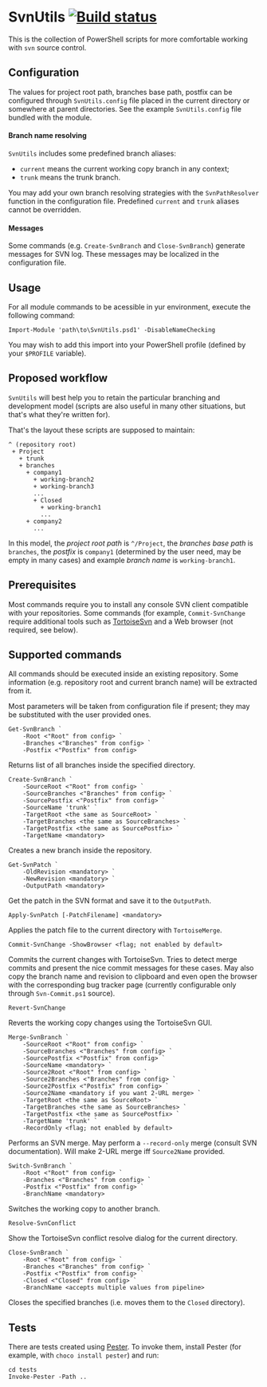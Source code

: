 SvnUtils [![Build status](https://ci.appveyor.com/api/projects/status/p349091qxfxsmde1/branch/develop?svg=true)](https://ci.appveyor.com/project/ForNeVeR/svnutils/branch/develop)
========

This is the collection of PowerShell scripts for more comfortable
working with `svn` source control.

Configuration
-------------

The values for project root path, branches base path, postfix can be
configured through `SvnUtils.config` file placed in the current
directory or somewhere at parent directories. See the example
`SvnUtils.config` file bundled with the module.

#### Branch name resolving

`SvnUtils` includes some predefined branch aliases:

* `current` means the current working copy branch in any context;
* `trunk` means the trunk branch.

You may add your own branch resolving strategies with the
`SvnPathResolver` function in the configuration file. Predefined
`current` and `trunk` aliases cannot be overridden.

#### Messages

Some commands (e.g. `Create-SvnBranch` and `Close-SvnBranch`) generate
messages for SVN log. These messages may be localized in the
configuration file.

Usage
-----

For all module commands to be acessible in yur environment, execute
the following command:

    Import-Module 'path\to\SvnUtils.psd1' -DisableNameChecking

You may wish to add this import into your PowerShell profile (defined
by your `$PROFILE` variable).

Proposed workflow
-----------------

`SvnUtils` will best help you to retain the particular branching and
development model (scripts are also useful in many other situations,
but that's what they're written for).

That's the layout these scripts are supposed to maintain:

    ^ (repository root)
     + Project
       + trunk
       + branches
         + company1
           + working-branch2
           + working-branch3
           ...
           + Closed
             + working-branch1
             ...
         + company2
           ...

In this model, the *project root path* is `^/Project`, the *branches
base path* is `branches`, the *postfix* is `company1` (determined by
the user need, may be empty in many cases) and example *branch name*
is `working-branch1`.

Prerequisites
-------------

Most commands require you to install any console SVN client compatible
with your repositories. Some commands (for example, `Commit-SvnChange`
require additional tools such as
[TortoiseSvn](http://tortoisesvn.net/) and a Web browser (not
required, see below).

Supported commands
------------------

All commands should be executed inside an existing repository. Some
information (e.g. repository root and current branch name) will be
extracted from it.

Most parameters will be taken from configuration file if present; they
may be substituted with the user provided ones.

    Get-SvnBranch `
        -Root <"Root" from config> `
        -Branches <"Branches" from config> `
        -Postfix <"Postfix" from config>

Returns list of all branches inside the specified directory.

    Create-SvnBranch `
        -SourceRoot <"Root" from config> `
        -SourceBranches <"Branches" from config> `
        -SourcePostfix <"Postfix" from config> `
        -SourceName 'trunk' `
        -TargetRoot <the same as SourceRoot> `
        -TargetBranches <the same as SourceBranches> `
        -TargetPostfix <the same as SourcePostfix> `
        -TargetName <mandatory>

Creates a new branch inside the repository.

    Get-SvnPatch `
        -OldRevision <mandatory> `
        -NewRevision <mandatory> `
        -OutputPath <mandatory>

Get the patch in the SVN format and save it to the `OutputPath`.

    Apply-SvnPatch [-PatchFilename] <mandatory>

Applies the patch file to the current directory with `TortoiseMerge`.

    Commit-SvnChange -ShowBrowser <flag; not enabled by default>

Commits the current changes with TortoiseSvn. Tries to detect merge
commits and present the nice commit messages for these cases. May also
copy the branch name and revision to clipboard and even open the
browser with the corresponding bug tracker page (currently
configurable only through `Svn-Commit.ps1` source).

    Revert-SvnChange

Reverts the working copy changes using the TortoiseSvn GUI.

    Merge-SvnBranch `
        -SourceRoot <"Root" from config> `
        -SourceBranches <"Branches" from config> `
        -SourcePostfix <"Postfix" from config> `
        -SourceName <mandatory> `
        -Source2Root <"Root" from config> `
        -Source2Branches <"Branches" from config> `
        -Source2Postfix <"Postfix" from config> `
        -Source2Name <mandatory if you want 2-URL merge> `
        -TargetRoot <the same as SourceRoot> `
        -TargetBranches <the same as SourceBranches> `
        -TargetPostfix <the same as SourcePostfix> `
        -TargetName 'trunk' `
        -RecordOnly <flag; not enabled by default>

Performs an SVN merge. May perform a `--record-only` merge (consult SVN
documentation). Will make 2-URL merge iff `Source2Name` provided.

    Switch-SvnBranch `
        -Root <"Root" from config> `
        -Branches <"Branches" from config> `
        -Postfix <"Postfix" from config> `
        -BranchName <mandatory>

Switches the working copy to another branch.

    Resolve-SvnConflict

Show the TortoiseSvn conflict resolve dialog for the current
directory.

    Close-SvnBranch `
        -Root <"Root" from config> `
        -Branches <"Branches" from config> `
        -Postfix <"Postfix" from config> `
        -Closed <"Closed" from config> `
        -BranchName <accepts multiple values from pipeline>

Closes the specified branches (i.e. moves them to the `Closed`
directory).

Tests
-----
There are tests created using [Pester](https://github.com/pester/Pester/). To invoke them, install Pester (for example,
with `choco install pester`) and run:

    cd tests
    Invoke-Pester -Path ..

